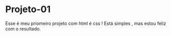 # Projeto-01
Esse é meu priomeiro projeto com html é css ! Está simples , mas estou feliz com o resultado. 
